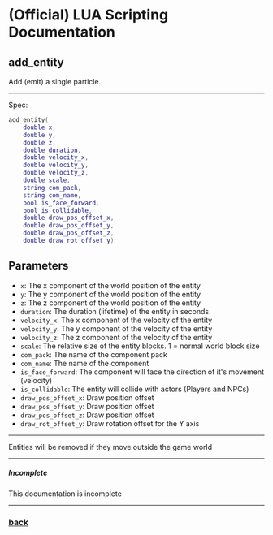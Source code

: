 
# (Official) LUA Scripting Documentation

## add_entity

Add (emit) a single particle.

___

Spec:

```lua
add_entity(
	double x,
	double y,
	double z,
	double duration,
	double velocity_x,
	double velocity_y,
	double velocity_z,
	double scale,
	string com_pack,
	string com_name,
	bool is_face_forward,
	bool is_collidable,
	double draw_pos_offset_x,
	double draw_pos_offset_y,
	double draw_pos_offset_z,
	double draw_rot_offset_y)
```

## Parameters

- `x`: The x component of the world position of the entity
- `y`: The y component of the world position of the entity
- `z`: The z component of the world position of the entity
- `duration`: The duration (lifetime) of the entity in seconds.
- `velocity_x`: The x component of the velocity of the entity
- `velocity_y`: The y component of the velocity of the entity
- `velocity_z`: The z component of the velocity of the entity
- `scale`: The relative size of the entity blocks. 1 = normal world block size
- `com_pack`: The name of the component pack
- `com_name`: The name of the component
- `is_face_forward`: The component will face the direction of it's movement (velocity)
- `is_collidable`: The entity will collide with actors (Players and NPCs)
- `draw_pos_offset_x`: Draw position offset
- `draw_pos_offset_y`: Draw position offset
- `draw_pos_offset_z`: Draw position offset
- `draw_rot_offset_y`: Draw rotation offset for the Y axis

___

Entities will be removed if they move outside the game world

___

##### Incomplete

This documentation is incomplete

___

### [back](../other)

